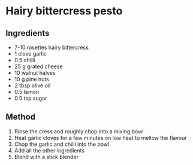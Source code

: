 # Hairy bittercress pesto

## Ingredients

* 7-10 rosettes hairy bittercress
* 1 clove garlic
* 0.5 chilli
* 25 g grated cheese
* 10 walnut halves
* 10 g pine nuts 
* 2 tbsp olive oil
* 0.5 lemon
* 0.5 tsp sugar


## Method

1. Rinse the cress and roughly chop into a mixing bowl
2. Heat garlic cloves for a few minutes on low heat to mellow the flavour
3. Chop the garlic and chilli into the bowl
4. Add all the other ingredients
5. Blend with a stick blender
